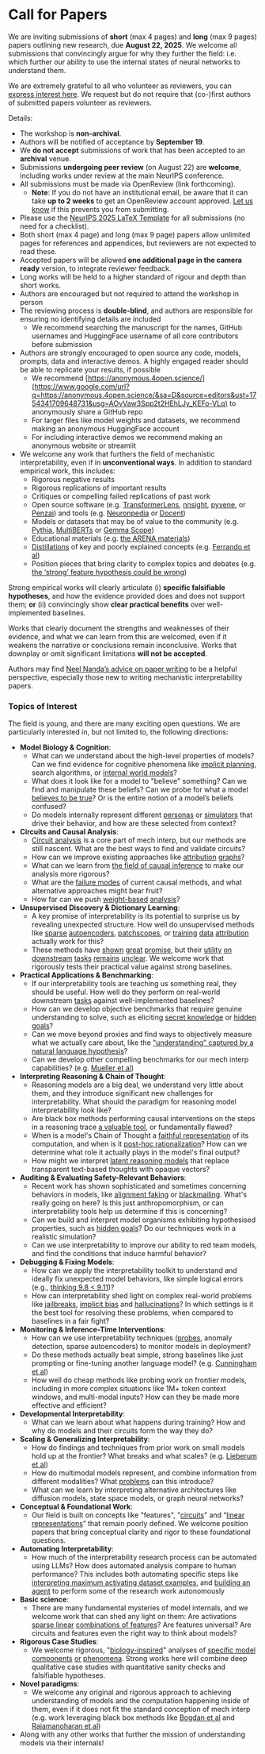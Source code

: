 # Call for Papers
We are inviting submissions of **short** (max 4 pages) and **long** (max 9 pages) papers outlining new research, due **August 22, 2025**. We welcome all submissions that convincingly argue for why they further the field: i.e. which further our ability to use the internal states of neural networks to understand them. 

We are extremely grateful to all who volunteer as reviewers, you can [express interest here](https://www.google.com/url?q=https://docs.google.com/forms/d/e/1FAIpQLSdiw1SJllzoTz_nqzDTzTOGb9DV3W_truQyh-WvYj_QGIi7Mg/viewform?usp%3Ddialog&sa=D&source=editors&ust=1754341709646416&usg=AOvVaw3go6XiyYpCZPAjLEHeyRYU). We request but do not require that (co-)first authors of submitted papers volunteer as reviewers. 

Details: 
* The workshop is **non-archival**.
* Authors will be notified of acceptance by **September 19**.
* We **do not accept** submissions of work that has been accepted to an **archival** venue.
* Submissions **undergoing peer review** (on August 22) are **welcome**, including works under review at the main NeurIPS conference.
* All submissions must be made via OpenReview (link forthcoming).
  * **Note**: If you do not have an institutional email, be aware that it can take **up to 2 weeks** to get an OpenReview account approved. [Let us know](mailto:neurips2025@mechinterpworkshop.com) if this prevents you from submitting.
* Please use the [NeurIPS 2025 LaTeX Template](https://www.google.com/url?q=https://media.neurips.cc/Conferences/NeurIPS2025/Styles.zip&sa=D&source=editors&ust=1754341709647619&usg=AOvVaw370TYsOExo6aNVwGQCYWNr) for all submissions (no need for a checklist).
* Both short (max 4 page) and long (max 9 page) papers allow unlimited pages for references and appendices, but reviewers are not expected to read these.
* Accepted papers will be allowed **one additional page in the camera ready** version, to integrate reviewer feedback.
* Long works will be held to a higher standard of rigour and depth than short works.
* Authors are encouraged but not required to attend the workshop in person
* The reviewing process is **double-blind**, and authors are responsible for ensuring no identifying details are included
  * We recommend searching the manuscript for the names, GitHub usernames and HuggingFace username of all core contributors before submission
* Authors are strongly encouraged to open source any code, models, prompts, data and interactive demos. A highly engaged reader should be able to replicate your results, if possible
  * We recommend [https://anonymous.4open.science/](https://www.google.com/url?q=https://anonymous.4open.science/&sa=D&source=editors&ust=1754341709648731&usg=AOvVaw3Spp2t2HEhLJy_KEFo-VLq) to anonymously share a GitHub repo
  * For larger files like model weights and datasets, we recommend making an anonymous HuggingFace account
  * For including interactive demos we recommend making an anonymous website or streamlit
* We welcome any work that furthers the field of mechanistic interpretability, even if in **unconventional ways**. In addition to standard empirical work, this includes:
  * Rigorous negative results
  * Rigorous replications of important results
  * Critiques or compelling failed replications of past work
  * Open source software (e.g. [TransformerLens](https://www.google.com/url?q=https://github.com/neelnanda-io/TransformerLens&sa=D&source=editors&ust=1754341709649491&usg=AOvVaw12s3SRKLDmk79RoMwQJamC), [nnsight](https://www.google.com/url?q=https://github.com/ndif-team/nnsight&sa=D&source=editors&ust=1754341709649554&usg=AOvVaw3JdWT1Y1DZX8muGDWuP5jF), [pyvene](https://www.google.com/url?q=https://github.com/stanfordnlp/pyvene/tree/main/pyvene/models/mlp&sa=D&source=editors&ust=1754341709649623&usg=AOvVaw39MP_o7KPZofjkc0zfAh_f), or [Penzai](https://www.google.com/url?q=https://github.com/google-deepmind/penzai&sa=D&source=editors&ust=1754341709649691&usg=AOvVaw1X-4spKE3KNST_ervhELty)) and tools (e.g. [Neuronpedia](https://www.google.com/url?q=http://neuronpedia.org&sa=D&source=editors&ust=1754341709649757&usg=AOvVaw1REOBbZ3vAnT8BmcjN7BcF) or [Docent](https://www.google.com/url?q=https://transluce.org/introducing-docent&sa=D&source=editors&ust=1754341709649841&usg=AOvVaw1GcMECX8ls7pqnR9ZyZEZw))
  * Models or datasets that may be of value to the community (e.g. [Pythia](https://www.google.com/url?q=https://arxiv.org/abs/2304.01373&sa=D&source=editors&ust=1754341709649972&usg=AOvVaw0ZSrtBXHjO_0lCDh0n7g1K), [MultiBERTs](https://www.google.com/url?q=https://arxiv.org/abs/2106.16163&sa=D&source=editors&ust=1754341709650028&usg=AOvVaw2dsF83SP9Xr08rZGqNl7C3) or [Gemma Scope](https://www.google.com/url?q=https://arxiv.org/abs/2408.05147&sa=D&source=editors&ust=1754341709650084&usg=AOvVaw2X0k2NPkhYkW_Hymdp7g4N))
  * Educational materials (e.g. [the ARENA materials](https://www.google.com/url?q=https://arena3-chapter1-transformer-interp.streamlit.app/&sa=D&source=editors&ust=1754341709650210&usg=AOvVaw2emVE79XFVt83-8NjzuwxH))
  * [Distillations](https://www.google.com/url?q=https://distill.pub/2017/research-debt/&sa=D&source=editors&ust=1754341709650290&usg=AOvVaw1dp5p-l49sNi_Q5gcAv1pX) of key and poorly explained concepts (e.g. [Ferrando et al](https://www.google.com/url?q=https://arxiv.org/abs/2405.00208&sa=D&source=editors&ust=1754341709650395&usg=AOvVaw2bSoelg0a2kYUcDGq8Ekw0))
  * Position pieces that bring clarity to complex topics and debates (e.g. [the ‘strong’ feature hypothesis could be wrong](https://www.google.com/url?q=https://www.alignmentforum.org/posts/tojtPCCRpKLSHBdpn/the-strong-feature-hypothesis-could-be-wrong&sa=D&source=editors&ust=1754341709650603&usg=AOvVaw2hccChXy3tkAAKUuuHa-7L))

Strong empirical works will clearly articulate (i) **specific falsifiable hypotheses**, and how the evidence provided does and does not support them; **or** (ii) convincingly show **clear practical benefits** over well-implemented baselines. 

Works that clearly document the strengths and weaknesses of their evidence, and what we can learn from this are welcomed, even if it weakens the narrative or conclusions remain inconclusive. Works that downplay or omit significant limitations **will not be accepted**. 

Authors may find [Neel Nanda’s advice on paper writing](https://www.google.com/url?q=https://www.alignmentforum.org/posts/eJGptPbbFPZGLpjsp/highly-opinionated-advice-on-how-to-write-ml-papers&sa=D&source=editors&ust=1754341709651481&usg=AOvVaw0lMIgeaYz4GmrfB7URC3h8) to be a helpful perspective, especially those new to writing mechanistic interpretability papers. 
### Topics of Interest
The field is young, and there are many exciting open questions. We are particularly interested in, but not limited to, the following directions: 
* **Model Biology & Cognition**:
  * What can we understand about the high-level properties of models? Can we find evidence for cognitive phenomena like [implicit planning](https://www.google.com/url?q=https://transformer-circuits.pub/2025/attribution-graphs/biology.html%23dives-poems&sa=D&source=editors&ust=1754341709652066&usg=AOvVaw0e0MCB8STAs3xQAp_3GmwJ), search algorithms, or [internal world models](https://www.google.com/url?q=https://arxiv.org/abs/2210.13382&sa=D&source=editors&ust=1754341709652177&usg=AOvVaw3xOEIRxZyNh_lPoGnVV2m0)?
  * What does it look like for a model to "believe" something? Can we find and manipulate these beliefs? Can we probe for what a model [believes to be true](https://www.google.com/url?q=https://arxiv.org/abs/2310.06824&sa=D&source=editors&ust=1754341709652371&usg=AOvVaw3VQbpkVpJjDYbz3DPopZei)? Or is the entire notion of a model’s beliefs confused?
  * Do models internally represent different [personas](https://www.google.com/url?q=https://arxiv.org/abs/2406.12094&sa=D&source=editors&ust=1754341709652535&usg=AOvVaw0tGNEz_opMusbOMDCISrsl) or [simulators](https://www.google.com/url?q=https://www.nature.com/articles/s41586-023-06647-8&sa=D&source=editors&ust=1754341709652604&usg=AOvVaw3_7eiGhpMKjN3EsSe78s6V) that drive their behavior, and how are these selected from context?
* **Circuits and Causal Analysis**:
  * [Circuit analysis](https://www.google.com/url?q=https://distill.pub/2020/circuits/zoom-in/&sa=D&source=editors&ust=1754341709652804&usg=AOvVaw3bKQj1kukQWuyJhdTigtfy) is a core part of mech interp, but our methods are still nascent. What are the best ways to find and validate circuits?
  * How can we improve existing approaches like [attribution](https://www.google.com/url?q=https://arxiv.org/abs/2406.11944&sa=D&source=editors&ust=1754341709653015&usg=AOvVaw1_9y0DoHKYYOovg8mdQsIc) [graphs](https://www.google.com/url?q=https://transformer-circuits.pub/2025/attribution-graphs/methods.html&sa=D&source=editors&ust=1754341709653083&usg=AOvVaw12NRI6BHGEGzCeRZJhrKRy)?
  * What can we learn from [the field of causal inference](https://www.google.com/url?q=https://arxiv.org/abs/2407.04690&sa=D&source=editors&ust=1754341709653199&usg=AOvVaw3Siz15CHblLLjcHqH1b-xo) to make our analysis more rigorous?
  * What are the [failure modes](https://www.google.com/url?q=https://arxiv.org/abs/2307.15771&sa=D&source=editors&ust=1754341709653348&usg=AOvVaw3Apo1alWOyA61dSMrykiPF) of current causal methods, and what alternative approaches might bear fruit?
  * How far can we push [weight-based](https://www.google.com/url?q=https://arxiv.org/abs/2301.05217&sa=D&source=editors&ust=1754341709653506&usg=AOvVaw39aXZb2-mpi4s3yobDb5OI) [analysis](https://www.google.com/url?q=https://arxiv.org/abs/2410.08417&sa=D&source=editors&ust=1754341709653564&usg=AOvVaw1dZeXP_gMlwNDjoExRaoXR)?
* **Unsupervised Discovery & Dictionary Learning**:
  * A key promise of interpretability is its potential to surprise us by revealing unexpected structure. How well do unsupervised methods like [sparse](https://www.google.com/url?q=https://arxiv.org/abs/2103.15949&sa=D&source=editors&ust=1754341709653838&usg=AOvVaw0fBJXcwcbHk6y9haypat2i) [autoencoders](https://www.google.com/url?q=https://transformer-circuits.pub/2023/monosemantic-features&sa=D&source=editors&ust=1754341709653910&usg=AOvVaw3KYbp9LpHsMpMskIkkaamx), [patch](https://www.google.com/url?q=https://arxiv.org/abs/2401.06102&sa=D&source=editors&ust=1754341709653958&usg=AOvVaw14rwd9e-hiYI3R36rYYJ9k)[scopes](https://www.google.com/url?q=https://arxiv.org/abs/2403.10949v2&sa=D&source=editors&ust=1754341709653996&usg=AOvVaw0aZUZP0PNJZ0gd6itBpdPq), or [training](https://www.google.com/url?q=https://proceedings.mlr.press/v70/koh17a?ref%3Dhttps://githubhelp.com&sa=D&source=editors&ust=1754341709654067&usg=AOvVaw3cpVjYo8nxoBYqGn-rpyw7) [data](https://www.google.com/url?q=https://arxiv.org/abs/2308.03296&sa=D&source=editors&ust=1754341709654115&usg=AOvVaw3slTmJ8vhK-dEBXPuYyNON) [attribution](https://www.google.com/url?q=https://arxiv.org/abs/2205.11482&sa=D&source=editors&ust=1754341709654168&usg=AOvVaw1tmKJMr_Y7vS_b25H6GUAT) actually work for this?
  * These methods have [shown](https://www.google.com/url?q=https://transformer-circuits.pub/2024/scaling-monosemanticity/index.html&sa=D&source=editors&ust=1754341709654297&usg=AOvVaw36jSpet46lX--haxqkb5Ob) [great](https://www.google.com/url?q=https://transformer-circuits.pub/2025/attribution-graphs/biology.html&sa=D&source=editors&ust=1754341709654365&usg=AOvVaw2HA_lKLLFUSwJXvy_Eouyl) [promise](https://www.google.com/url?q=https://arxiv.org/abs/2503.10965&sa=D&source=editors&ust=1754341709654415&usg=AOvVaw3EpQCFP839un-yxo0U850_), but their [utility](https://www.google.com/url?q=https://arxiv.org/abs/2502.16681&sa=D&source=editors&ust=1754341709654474&usg=AOvVaw032CmPb0oH_Iu1WLGaywdq) [on](https://www.google.com/url?q=https://www.tilderesearch.com/blog/sieve&sa=D&source=editors&ust=1754341709654524&usg=AOvVaw0zBMYNU9kDJaZCw-f9Z_4g) [downstream](https://www.google.com/url?q=https://arxiv.org/abs/2501.17148&sa=D&source=editors&ust=1754341709654581&usg=AOvVaw1O9Fc8noupfBlU8N4EuEax) [tasks](https://www.google.com/url?q=https://transformer-circuits.pub/2024/features-as-classifiers/index.html&sa=D&source=editors&ust=1754341709654650&usg=AOvVaw1Y1NwwRzSSvUQY3-IgOJDK) [remains](https://www.google.com/url?q=https://arxiv.org/abs/2502.04382&sa=D&source=editors&ust=1754341709654700&usg=AOvVaw2k_CXfnyPIHse91LNWpBsz) [unclear](https://www.google.com/url?q=https://www.alignmentforum.org/posts/4uXCAJNuPKtKBsi28/negative-results-for-saes-on-downstream-tasks&sa=D&source=editors&ust=1754341709654781&usg=AOvVaw0eh4FxgViqKxFVsPSBrNW9). We welcome work that rigorously tests their practical value against strong baselines.
* **Practical Applications & Benchmarking**:
  * If our interpretability tools are teaching us something real, they should be useful. How well do they perform on real-world downstream [tasks](https://www.google.com/url?q=https://www.lesswrong.com/posts/wGRnzCFcowRCrpX4Y/downstream-applications-as-validation-of-interpretability&sa=D&source=editors&ust=1754341709655155&usg=AOvVaw3hVMeMuJbymUh_-phBZI9j) against well-implemented baselines?
  * How can we develop objective benchmarks that require genuine understanding to solve, such as eliciting [secret knowledge](https://www.google.com/url?q=https://arxiv.org/abs/2505.14352&sa=D&source=editors&ust=1754341709655352&usg=AOvVaw2Pu0jZrm8vPKQdLxuDUDbr) or [hidden goals](https://www.google.com/url?q=https://arxiv.org/abs/2503.10965&sa=D&source=editors&ust=1754341709655409&usg=AOvVaw24VK_AOghqUyDaf350M3te)?
  * Can we move beyond proxies and find ways to objectively measure what we actually care about, like the ["understanding" captured by a natural language hypothesis](https://www.google.com/url?q=https://arxiv.org/abs/2502.04382&sa=D&source=editors&ust=1754341709655629&usg=AOvVaw3pD4GpgC5_J9_TRbBcaS65)?
  * Can we develop other compelling benchmarks for our mech interp capabilities? (e.g. [Mueller et al](https://www.google.com/url?q=https://arxiv.org/abs/2504.13151&sa=D&source=editors&ust=1754341709655779&usg=AOvVaw3ZI9byTt-6zlLG7gjn9xWG))
* **Interpreting Reasoning & Chain of Thought**:
  * Reasoning models are a big deal, we understand very little about them, and they introduce significant new challenges for interpretability. What should the paradigm for reasoning model interpretability look like?
  * Are black box methods performing causal interventions on the steps in a reasoning trace [a valuable tool](https://www.google.com/url?q=https://arxiv.org/abs/2506.19143&sa=D&source=editors&ust=1754341709656221&usg=AOvVaw2-oTB41uD2cJB56mcf8ekE), or fundamentally flawed?
  * When is a model's Chain of Thought a [faithful representation](https://www.google.com/url?q=https://arxiv.org/abs/2305.04388&sa=D&source=editors&ust=1754341709656380&usg=AOvVaw0fRPfOo8eeIpJ99AWU9cy7) of its computation, and when is it [post-hoc rationalization](https://www.google.com/url?q=https://arxiv.org/abs/2503.08679&sa=D&source=editors&ust=1754341709656511&usg=AOvVaw2t5M4ZmpRujtG_p8vcHXZN)? How can we determine what role it actually plays in the model's final output?
  * How might we interpret [latent reasoning models](https://www.google.com/url?q=https://arxiv.org/abs/2412.06769&sa=D&source=editors&ust=1754341709656717&usg=AOvVaw0enJKxg4xLsOOoUd5fBi5A) that replace transparent text-based thoughts with opaque vectors?
* **Auditing & Evaluating Safety-Relevant Behaviors**:
  * Recent work has shown sophisticated and sometimes concerning behaviors in models, like [alignment faking](https://www.google.com/url?q=https://arxiv.org/abs/2412.14093&sa=D&source=editors&ust=1754341709657045&usg=AOvVaw0s_wFEHVANFxafiIXY__sn) or [blackmailing](https://www.google.com/url?q=https://www.anthropic.com/research/agentic-misalignment&sa=D&source=editors&ust=1754341709657124&usg=AOvVaw2Vp-KtEK_A3tPpFAbWPnzF). What's really going on here? Is this just anthropomorphism, or can interpretability tools help us determine if this is concerning?
  * Can we build and interpret model organisms exhibiting hypothesised properties, such as [hidden goals](https://www.google.com/url?q=https://arxiv.org/abs/2503.10965&sa=D&source=editors&ust=1754341709657425&usg=AOvVaw1SVJmJ7MklrgFjUUGgiIP9)? Do our techniques work in a realistic simulation?
  * Can we use interpretability to improve our ability to red team models, and find the conditions that induce harmful behavior?
* **Debugging & Fixing Models**:
  * How can we apply the interpretability toolkit to understand and ideally fix unexpected model behaviors, like simple logical errors (e.g., [thinking 9.8 < 9.11](https://www.google.com/url?q=https://transluce.org/observability-interface&sa=D&source=editors&ust=1754341709657892&usg=AOvVaw3F2RXK5Ri4FkLS_D3tbaf9))?
  * How can interpretability shed light on complex real-world problems like [jailbreaks](https://www.google.com/url?q=https://transformer-circuits.pub/2025/attribution-graphs/biology.html%23dives-jailbreak&sa=D&source=editors&ust=1754341709658058&usg=AOvVaw1ekXOxfXe9xMaUPTqRrQ0Q), [implicit bias](https://www.google.com/url?q=https://arxiv.org/abs/2506.10922&sa=D&source=editors&ust=1754341709658119&usg=AOvVaw2somFWHsA2XqaugzsYV6Fh) and [hallucinations](https://www.google.com/url?q=https://arxiv.org/abs/2411.14257&sa=D&source=editors&ust=1754341709658179&usg=AOvVaw2G28rn3gaNrsJyqezy91p3)? In which settings is it the best tool for resolving these problems, when compared to baselines in a fair fight?
* **Monitoring & Inference-Time Interventions**:
  * How can we use interpretability techniques ([probes](https://www.google.com/url?q=https://arxiv.org/abs/2102.12452&sa=D&source=editors&ust=1754341709658509&usg=AOvVaw05xepJdy-jfEGsMNttuRrf), anomaly detection, sparse autoencoders) to monitor models in deployment?
  * Do these methods actually beat simple, strong baselines like just prompting or fine-tuning another language model? (e.g. [Cunningham et al](https://www.google.com/url?q=https://alignment.anthropic.com/2025/cheap-monitors/&sa=D&source=editors&ust=1754341709658777&usg=AOvVaw0WExDvALw800jWui-ts5Pc))
  * How well do cheap methods like probing work on frontier models, including in more complex situations like 1M+ token context windows, and multi-modal inputs? How can they be made more effective and efficient?
* **Developmental Interpretability**:
  * What can we learn about what happens during training? How and why do models and their circuits form the way they do?
* **Scaling & Generalizing Interpretability**:
  * How do findings and techniques from prior work on small models hold up at the frontier? What breaks and what scales? (e.g. [Lieberum et al](https://www.google.com/url?q=https://arxiv.org/abs/2307.09458&sa=D&source=editors&ust=1754341709659456&usg=AOvVaw0xkPxWbYl5dglPXb_B9Rw0))
  * How do multimodal models represent, and combine information from different modalities? What [problems](https://www.google.com/url?q=https://openreview.net/pdf?id%3DVUhRdZp8ke&sa=D&source=editors&ust=1754341709659632&usg=AOvVaw3nTZ2ESXWPZjTVZGSUZVp0) can this introduce?
  * What can we learn by interpreting alternative architectures like diffusion models, state space models, or graph neural networks?
* **Conceptual & Foundational Work**:
  * Our field is built on concepts like "features", "[circuits](https://www.google.com/url?q=https://distill.pub/2020/circuits/zoom-in/&sa=D&source=editors&ust=1754341709660024&usg=AOvVaw3oFkqYeQBGRRxgy9kIONBG)" and “[linear representations](https://www.google.com/url?q=https://transformer-circuits.pub/2024/july-update/index.html%23linear-representations&sa=D&source=editors&ust=1754341709660121&usg=AOvVaw3cM8HSOHcRdmfmHXXIbRq0)” that remain poorly defined. We welcome position papers that bring conceptual clarity and rigor to these foundational questions.
* **Automating Interpretability**:
  * How much of the interpretability research process can be automated using LLMs? How does automated analysis compare to human performance? This includes both automating specific steps like [interpreting maximum activating dataset examples](https://www.google.com/url?q=https://openaipublic.blob.core.windows.net/neuron-explainer/paper/index.html&sa=D&source=editors&ust=1754341709660636&usg=AOvVaw24KCX2wrMqoEXfmknyh7yT), and [building an agent](https://www.google.com/url?q=https://arxiv.org/abs/2404.14394&sa=D&source=editors&ust=1754341709660707&usg=AOvVaw2kMf-b90zDMLJvyrjKsx0d) to perform some of the research work autonomously
* **Basic science**:
  * There are many fundamental mysteries of model internals, and we welcome work that can shed any light on them: Are activations [sparse linear](https://www.google.com/url?q=https://arxiv.org/abs/1601.03764&sa=D&source=editors&ust=1754341709661002&usg=AOvVaw0vRu8_HVuCbkWB78eWb3wo) [combinations of features](https://www.google.com/url?q=https://transformer-circuits.pub/2022/toy_model/index.html&sa=D&source=editors&ust=1754341709661084&usg=AOvVaw187tt7W89ERPHVhaQV4_f1)? Are features universal? Are circuits and features even the right way to think about models?
* **Rigorous Case Studies**:
  * We welcome rigorous, "[biology-inspired](https://www.google.com/url?q=https://distill.pub/2020/circuits/curve-circuits/&sa=D&source=editors&ust=1754341709661376&usg=AOvVaw3AEoV6GoIPCb3b4lLOM9Om)" analyses of [specific model](https://www.google.com/url?q=https://arxiv.org/abs/2310.04625&sa=D&source=editors&ust=1754341709661446&usg=AOvVaw2O6M9PhzHV-ZRuJR1TlaHC) [components](https://www.google.com/url?q=https://transformer-circuits.pub/2024/scaling-monosemanticity/index.html&sa=D&source=editors&ust=1754341709661519&usg=AOvVaw24Oap2kESLAkK9t-PyA0Zx) [or](https://www.google.com/url?q=https://arxiv.org/abs/2305.01610&sa=D&source=editors&ust=1754341709661572&usg=AOvVaw2oH_DyHRXKEV1GC07MhmgT) [phenomena](https://www.google.com/url?q=https://arxiv.org/abs/2306.09346&sa=D&source=editors&ust=1754341709661624&usg=AOvVaw1rk5CcTqqCmi56VwOpd4IY). Strong works here will combine deep qualitative case studies with quantitative sanity checks and falsifiable hypotheses.
* **Novel paradigms**:
  * We welcome any original and rigorous approach to achieving understanding of models and the computation happening inside of them, even if it does not fit the standard conception of mech interp (e.g. work leveraging black box methods like [Bogdan et al](https://www.google.com/url?q=https://arxiv.org/abs/2506.19143&sa=D&source=editors&ust=1754341709662067&usg=AOvVaw04oa1zJbXutTxxw3JuyNFf) and [Rajamanoharan et al](https://www.google.com/url?q=https://www.alignmentforum.org/posts/wnzkjSmrgWZaBa2aC/self-preservation-or-instruction-ambiguity-examining-the&sa=D&source=editors&ust=1754341709662209&usg=AOvVaw0y_E1cYZi9_jGgo4aBwmI5))
* Along with any other works that further the mission of understanding models via their internals!